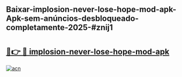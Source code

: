 ## Baixar-implosion-never-lose-hope-mod-apk-Apk-sem-anúncios-desbloqueado-completamente-2025-#znij1

# <h2><a href="https://ainizakaria.my?title=implosion-never-lose-hope-mod-apk&ref=20M">🔗👉 🔴 implosion-never-lose-hope-mod-apk</a></h2>

[![acn](https://github.com/user-attachments/assets/0f9c940e-d8b0-45ae-aac7-cd30a18b3e1c)](https://ainizakaria.my?title=implosion-never-lose-hope-mod-apk&ref=20M)

